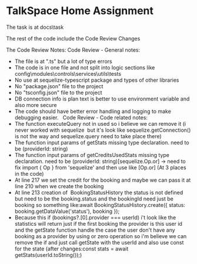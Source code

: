 # TalkSpace Home Assignment

The task is at docs\task

The rest of the code include the Code Review Changes


The Code Review Notes:
  Code Review - General notes:
  - The file is at ".ts" but a lot of type errors
  - The code is in one file and not split into logic sections like config\modules\controls\services\utils\tests
  - No use at sequelize-typescript package and types of other libraries
  - No "package.json" file to the project
  - No "tsconfig.json" file to the project
  - DB connection info is plan text is better to use environment variable and also more secure  
  - The code should have better error handling and logging to make debugging easier.  
  Code Review - Code related notes:
  - The function executeQuery not in used so i believe we can remove it (i never worked with sequelize  but it's look like sequelize.getConnection() is not the way and sequelize.query need to take place there)
  - The function input params of getStats missing type declaration. need to be (providerId: string)
  - The function input params of getCreditsUsedStats missing type declaration. need to be (providerId: string)[sequelize.Op.or] -> need to fix import { Op } from 'sequelize' and then use like [Op.or] (At 3 places in the code)
  - At line 217 we set the credit for the booking and maybe we can pass it at line 210 when we create the booking
  - At line 213 creation of  BookingStatusHistory the status is not defined but need to be the booking.status and the bookingId need just be booking so something like:await BookingStatusHistory.create({ status: booking.getDataValue('status'), booking });
  - Because this if (bookings?.[0].provider === userId) i't look like the statistics will return just if the first booking the provider is this user id and the getState function handle the case the user don't have any booking as a provider by using or zero operation so i'm believe we can remove the if and just call getState with the userId and also use const for the state (after changes:const stats = await getStats(userId.toString());)


